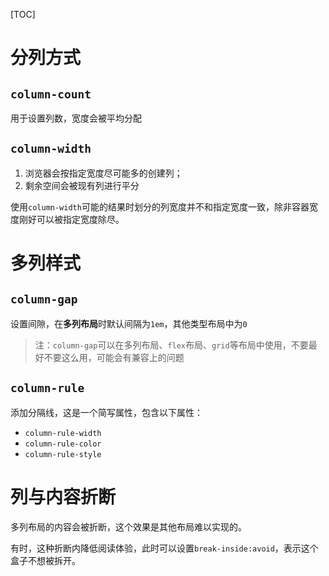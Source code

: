 [TOC]   

# 分列方式
## `column-count`
用于设置列数，宽度会被平均分配

## `column-width`
1. 浏览器会按指定宽度尽可能多的创建列；
1. 剩余空间会被现有列进行平分

使用`column-width`可能的结果时划分的列宽度并不和指定宽度一致，除非容器宽度刚好可以被指定宽度除尽。

# 多列样式
## `column-gap`
设置间隙，在**多列布局**时默认间隔为`1em`，其他类型布局中为`0`

> 注：`column-gap`可以在多列布局、`flex`布局、`grid`等布局中使用，不要最好不要这么用，可能会有兼容上的问题

## `column-rule`
添加分隔线，这是一个简写属性，包含以下属性：
- `column-rule-width`
- `column-rule-color`
- `column-rule-style`

# 列与内容折断
多列布局的内容会被折断，这个效果是其他布局难以实现的。

有时，这种折断内降低阅读体验，此时可以设置`break-inside:avoid`，表示这个盒子不想被拆开。